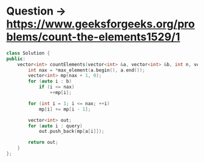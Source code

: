 # Question -> https://www.geeksforgeeks.org/problems/count-the-elements1529/1

```cpp
class Solution {
public:
    vector<int> countElements(vector<int> &a, vector<int> &b, int n, vector<int> &query, int q) {
        int nax = *max_element(a.begin(), a.end());
        vector<int> mp(nax + 1, 0);
        for (auto i : b)
            if (i <= nax)
                ++mp[i];

        for (int i = 1; i <= nax; ++i)
            mp[i] += mp[i - 1];

        vector<int> out;
        for (auto i : query)
            out.push_back(mp[a[i]]);

        return out;
    }
};
````
